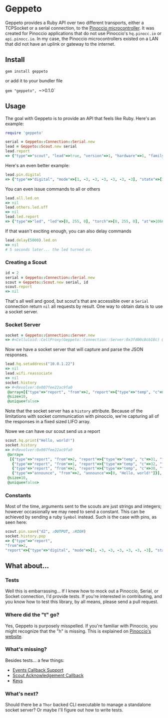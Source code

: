 # Geppeto
Geppeto provides a Ruby API over two different transports, either a TCPSocket
or a serial connection, to the [Pinoccio microcontroller](https://pinocc.io). It
was created for Pinoccio applications that do not use Pinoccio's `hq.pinocc.io`
or `api.pinocc.io`. In my case, the Pinoccio microcontrollers existed on a LAN
that did not have an uplink or gateway to the internet.

## Install

`gem install geppeto`

or add it to your bundler file

`gem "geppeto", `~>0.1.0`

## Usage

The goal with Geppeto is to provide an API that feels like Ruby. Here's an
example:

```ruby
require 'geppeto'

serial = Geppeto::Connection::Serial.new
lead = Geppeto::Scout.new serial
lead.report
=> {"type"=>"scout", "lead"=>true, "version"=>1, "hardware"=>1, "family"=>1000, "serial"=>3001731, "sketch"=>"Custom", "build"=>-1, "revision"=>"unknown", "at"=>12642}
```

Here's an even better example:

```ruby
lead.pin.digital
=> {"type"=>"digital", "mode"=>[1, -3, -3, -3, -3, -3, -3], "state"=>[1, -1, -1, -1, -1, -1, -1], "at"=>9303}
```

You can even issue commands to all or others
```ruby
lead.all.led.on
=> nil
lead.others.led.off
=> nil
lead.led.report
=> {"type"=>"led", "led"=>[0, 255, 0], "torch"=>[0, 255, 0], "at"=>106676}
```

If that wasn't exciting enough, you can also delay commands
```ruby
lead.delay(5000).led.on
=> nil
# 5 seconds later... the led turned on.
```

### Creating a Scout

```ruby
id = 2
serial = Geppeto::Connection::Serial.new
scout = Geppeto::Scout.new serial, id
scout.report
=> nil
```

That's all well and good, but scout's that are accessible over a `Serial`
connection return `nil` all requests by result.  One way to obtain data is to
use a socket server.

### Socket Server

```ruby
socket = Geppeto::Connection::Server.new
=> #<Celluloid::CellProxy(Geppeto::Connection::Server:0x3fd00c8cb18c) @history=#<Revolver:0x007fa01918fe00 @array=[], @size=10, @unique=false> @logger=#<Logger:0x007fa01918fd88 @progname=nil, @level=0, @default_formatter=#<Logger::Formatter:0x007fa01918fd60 @datetime_format=nil>, @formatter=nil, @logdev=#<Logger::LogDevice:0x007fa01918fd10 @shift_size=nil, @shift_age=nil, @filename=nil, @dev=#<IO:<STDOUT>>, @mutex=#<Logger::LogDevice::LogDeviceMutex:0x007fa01918fce8 @mon_owner=nil, @mon_count=0, @mon_mutex=#<Mutex:0x007fa01918fc98>>>> @server=#<Celluloid::IO::TCPServer:0x007fa01918f950 @server=#<TCPServer:fd 11>>>
```

Now we have a socket server that will capture and parse the JSON responses.  

```ruby
lead.hq.setaddress("10.0.1.22")
=> nil
lead.wifi.reassociate
=> nil
socket.history
=> #<Revolver:0x007fee22ac9fa0
 @array=[{"type"=>"report", "from"=>2, "report"=>{"type"=>"temp", "c"=>31, "f"=>88, "offset"=>0, "at"=>3540003}}],
 @size=10,
 @unique=false>

```

Note that the socket server has a `history` attribute. Because of the limitations
with socket communication with pinoccio, we're capturing all of the responses in
a fixed sized LIFO array.

Nowe we can have our scout send us a report

```ruby
scout.hq.print("Hello, world!")
socket.history
=> #<Revolver:0x007fee22ac9fa0
 @array=
  [{"type"=>"report", "from"=>2, "report"=>{"type"=>"temp", "c"=>31, "f"=>88, "offset"=>0, "at"=>3540003}},
   {"type"=>"report", "from"=>1, "report"=>{"type"=>"temp", "c"=>32, "f"=>90, "offset"=>0, "at"=>197667}},
   {"type"=>"report", "from"=>2, "report"=>{"type"=>"temp", "c"=>30, "f"=>88, "offset"=>0, "at"=>3600003}},
   {"type"=>"announce", "from"=>2, "announce"=>[0, "Hello, world!"]}],
 @size=10,
 @unique=false>
 ```

 ### Constants

 Most of the time, arguments sent to the scouts are just strings and integers;
 however occasionally we may need to send a constant. This can be achieved by
 sending a ruby `Symbol` instead. Such is the case with pins, as seen here:

 ```ruby
 scout.pin.save("d2", :OUTPUT, :HIGH)
 socket.history.pop
=> {"type"=>"report",
 "from"=>2,
 "report"=>{"type"=>"digital", "mode"=>[1, -3, -3, -3, -3, -3, -3], "state"=>[1, -1, -1, -1, -1, -1, -1], "at"=>3938541}}
```

## What about...

### Tests
Well this is embarrassing... If I knew how to mock out a Pinoccio, Serial, or
Socket connection, I'd provide tests.  If you're interested in contributing, and
you know how to test this library, by all means, please send a pull request.

### Where did the "t" go?
Yes, Geppeto is purposely misspelled. If you're familiar with Pinoccio, you might
recognize that the "h" is missing.  This is explained on [Pinoccio's website](https://pinocc.io/faq#faq-wheres-the-h).

### What's missing?
Besides tests... a few things:

* [Events Callback Support](https://docs.pinocc.io/scoutcommands.html#event-callbacks)
* [Scout Acknowledgement Callback](https://docs.pinocc.io/scoutcommands.html#command-scout-ack)
* [Keys](https://docs.pinocc.io/scoutcommands.html#keys-deprecated)

### What's next?
Should there be a `Thor` backed CLI executable to manage a standalone socket server?
Or maybe I'll figure out how to write tests.
